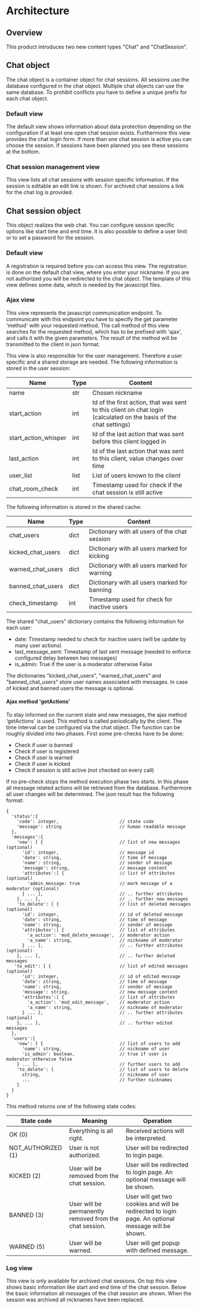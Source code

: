 # Architecture

## Overview
This product introduces two new content types "Chat" and "ChatSession".

## Chat object
The chat object is a container object for chat sessions. All sessions use the database configured in the chat object. Multiple chat objects can use the same database. To prohibit conflicts you have to define a unique prefix for each chat object.

### Default view
The default view shows information about data protection depending on the configuration if at least one open chat session exists. Furthermore this view provides the chat login form. If more than one chat session is active you can choose the session. If sessions have been planned you see these sessions at the bottom.

### Chat session management view
This view lists all chat sessions with session specific information. If the session is editable an edit link is shown. For archived chat sessions a link for the chat log is provided.

## Chat session object
This object realizes the web chat. You can configure session specific options like start time and end time. It is also possible to define a user limit or to set a password for the session.

### Default view
A registration is required before you can access this view. The registration is done on the default chat view, where you enter your nickname. If you are not authorized you will be redirected to the chat object. The template of this view defines some data, which is needed by the javascript files.

### Ajax view
This view represents the javascript communication endpoint. To communicate with this endpoint you have to specify the get parameter 'method' with your requested method. The call method of this view searches for the requested method, which has to be prefixed with 'ajax', and calls it with the given parameters. The result of the method will be transmitted to the client in json format.

This view is also responsible for the user management. Therefore a user specific and a shared storage are needed.
The following information is stored in the user session:

Name                   | Type   | Content
---------------------- | ------ | ---------------------------------------------------------------------------
name                   | str    | Chosen nickname
start_action           | int    | Id of the first action, that was sent to this client on chat login (calculated on the basis of the chat settings)
start_action_whisper   | int    | Id of the last action that was sent before this client logged in
last_action            | int    | Id of the last action that was sent to this client, value changes over time
user_list              | list   | List of users known to the client
chat_room_check        | int    | Timestamp used for check if the chat session is still active

The following information is stored in the shared cache:

Name                 | Type   | Content
-------------------- | ------ | ---------------------------------------------------------------------------------------------------------------------------------------------------------------------------
chat_users           | dict   | Dictionary with all users of the chat session
kicked_chat_users    | dict   | Dictionary with all users marked for kicking
warned_chat_users    | dict   | Dictionary with all users marked for warning
banned_chat_users    | dict   | Dictionary with all users marked for banning
check_timestamp      | int    | Timestamp used for check for inactive users

The shared "chat_users" dictionary contains the following information for each user:
*  date: Timestamp needed to check for inactive users (will be update by many user actions)
*  last_message_sent: Timestamp of last sent message (needed to enforce configured delay between two messages)
*  is_admin: True if the user is a moderator otherwise False

The dictionaries "kicked_chat_users", "warned_chat_users" and "banned_chat_users" store user names associated with messages. In case of kicked and banned users the message is optional.

#### Ajax method 'getActions'
To stay informed on the current state and new messages, the ajax method 'getActions' is used. This method is called periodically by the client. The time interval can be configured via the chat object.
The function can be roughly divided into two phases. First some pre-checks have to be done:
*  Check if user is banned
*  Check if user is registered
*  Check if user is warned
*  Check if user is kicked
*  Check if session is still active (not checked on every call)

If no pre-check stops the method execution phase two starts. In this phase all message related actions will be retrieved from the database. Furthermore all user changes will be determined. The json result has the following format:

    {
      'status':{
        'code': integer,                       // state code
        'message': string                      // human readable message
      },
      'messages':{
        'new': [ {                             // list of new messages (optional)
          'id': integer,                       // message id
          'date': string,                      // time of message
          'name': string,                      // sender of message
          'message': string,                   // message content
          'attributes':[ {                     // list of attributes (optional)
            'admin_message: true               // mark message of a moderator (optional)
          } ... ],                             // .. further attributes
        }, ... ],                              // .. further new messages
        'to_delete': [ {                       // list of deleted messages (optional)
          'id': integer,                       // id of deleted message
          'date': string,                      // time of message
          'name': string,                      // sender of message
          'attributes':[ {                     // list of attributes
            'a_action': 'mod_delete_message',  // moderator action
            'a_name': string,                  // nickname of moderator
          } ... ],                             // .. further attributes (optional)
        }, ... ],                              // .. further deleted messages
       'to_edit': [ {                          // list of edited messages (optional)
          'id': integer,                       // id of edited message
          'date': string,                      // time of message
          'name': string,                      // sender of message
          'message': string,                   // new message content
          'attributes':[ {                     // list of attributes
            'a_action': 'mod_edit_message',    // moderator action
            'a_name': string,                  // nickname of moderator
          } ... ],                             // .. further attributes (optional)
        }, ... ],                              // .. further edited messages
      },
      'users':{
        'new': [ {                             // list of users to add
          'name': string,                      // nickname of user
          'is_admin': boolean,                 // true if user is moderator otherwise false
        } ... ],                               // further users to add
        'to_delete': [                         // list of users to delete
          string,                              // nickname of user
          ...                                  // further nicknames
        ]
      }
    }

This method returns one of the following state codes:

State code         | Meaning                                                     | Operation
------------------ | ----------------------------------------------------------- | -----------------------------------------------------------------------------------------------
OK (0)             | Everything is all right.                                    | Received actions will be interpreted.
NOT_AUTHORIZED (1) | User is not authorized.                                     | User will be redirected to login page.
KICKED (2)         | User will be removed from the chat session.                 | User will be redirected to login page. An optional message will be shown.
BANNED (3)         | User will be permanently removed from the chat session.     | User will get two cookies and will be redirected to login page. An optional message will be shown.
WARNED (5)         | User will be warned.                                        | User will get popup with defined message.

### Log view
This view is only available for archived chat sessions. On top this view shows basic information like start and end time of the chat session. Below the basic information all messages of the chat session are shown. When the session was archived all nicknames have been replaced.

